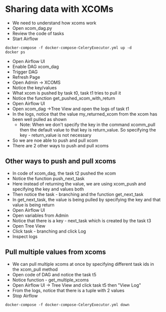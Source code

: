 # Sharing data with XCOMs
- We need to understand how xcoms work
- Open xcom_dag.py
- Review the code of tasks
- Start Airflow
```
docker-compose -f docker-compose-CeleryExecutor.yml up -d
docker ps
```
- Open Airflow UI
- Enable DAG xcom_dag
- Trigger DAG
- Refresh Page
- Open Admin -> XCOMS
- Notice the key/values
- What xcom is pushed by task t0, task t1 tries to pull it
- Notice the function get_pushed_xcom_with_return
- Open Airflow UI
- Open xcom_dag ->Tree View and open the logs of task t1
- In the logs, notice that the value my_returned_xcom from the xcom has been well pulled as shown
  - Note: When we don't specify the key in the command xcomm_pull then the default value to that key is return_value. So specifying the key - return_value is not necessary
- So we are noe able to push and pull xcom
- There are 2 other ways to push and pull xcoms

## Other ways to push and pull xcoms
- In code of xcom_dag, the task t2 pushed the xcom
- Notice the function push_next_task
- Here instead of returning the value, we are using xcom_push and specifying the key and values both
- Then notice the task - branching and the function get_next_task
- In get_next_task, the value is being pulled by specifying the key and that value is being return
- Open Airflow UI
- Open variables from Admin
- Notice that there is a key - next_task which is created by the task t3
- Open Tree View
- Click task - branching and click Log
- Inspect logs

## Pull multiple values from xcoms
- We can pull multiple xcoms at once by specifying different task ids in the xcom_pull method
- Open code of DAG and notice the task t5
- Notice function - get_multiple_xcoms
- Open Airflow UI -> Tree View and click task t5 then "View Log"
- From the logs, notice that there is a tuple with 2 values
- Stop Airflow
```
docker-compose -f docker-compose-CeleryExecutor.yml down
```
